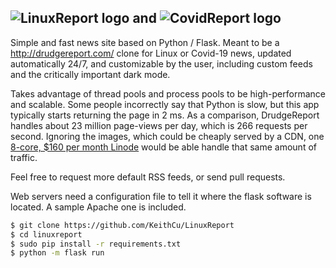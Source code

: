 ![LinuxReport logo](http://keithcu.com/LinuxReport2.png)
**and**
![CovidReport logo](http://keithcu.com//CovidReport.png)
--------------------------------------------------------------------------------
Simple and fast news site based on Python / Flask. Meant to be a http://drudgereport.com/ clone for Linux or Covid-19 news, updated automatically 24/7, and customizable by the user, including custom feeds and the critically important dark mode.

Takes advantage of thread pools and process pools to be high-performance and scalable. Some people incorrectly say that Python is slow, but this app typically starts returning the page in 2 ms. As a comparison, DrudgeReport handles about 23 million page-views per day, which is 266 requests per second. Ignoring the images, which could be cheaply served by a CDN, one [8-core, $160 per month Linode](https://www.linode.com/pricing/) would be able handle that same amount of traffic.

Feel free to request more default RSS feeds, or send pull requests.

Web servers need a configuration file to tell it where the flask software is located. A sample Apache one is included.

```bash
$ git clone https://github.com/KeithCu/LinuxReport
$ cd linuxreport
$ sudo pip install -r requirements.txt
$ python -m flask run
```
